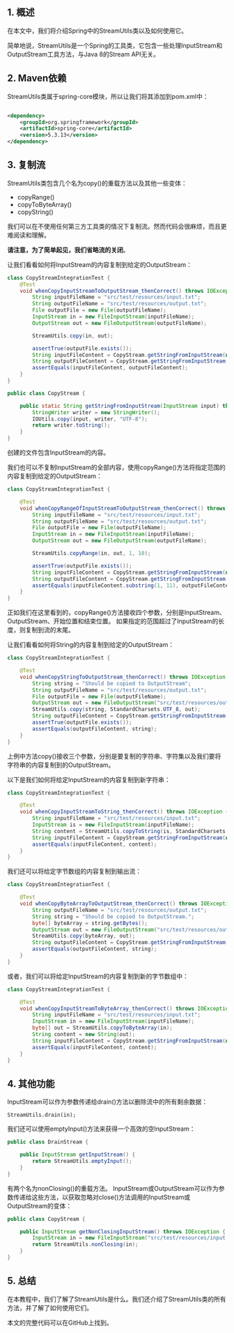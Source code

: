 ## 1. 概述

在本文中，我们将介绍Spring中的StreamUtils类以及如何使用它。

简单地说，StreamUtils是一个Spring的工具类，它包含一些处理InputStream和OutputStream工具方法，与Java 8的Stream API无关。

## 2. Maven依赖

StreamUtils类属于spring-core模块，所以让我们将其添加到pom.xml中：

```xml

<dependency>
    <groupId>org.springframework</groupId>
    <artifactId>spring-core</artifactId>
    <version>5.3.13</version>
</dependency>
```

## 3. 复制流

StreamUtils类包含几个名为copy()的重载方法以及其他一些变体：

+ copyRange()
+ copyToByteArray()
+ copyString()

我们可以在不使用任何第三方工具类的情况下复制流。然而代码会很麻烦，而且更难阅读和理解。

**请注意，为了简单起见，我们省略流的关闭**。

让我们看看如何将InputStream的内容复制到给定的OutputStream：

```java
class CopyStreamIntegrationTest {
    @Test
    void whenCopyInputStreamToOutputStream_thenCorrect() throws IOException {
        String inputFileName = "src/test/resources/input.txt";
        String outputFileName = "src/test/resources/output.txt";
        File outputFile = new File(outputFileName);
        InputStream in = new FileInputStream(inputFileName);
        OutputStream out = new FileOutputStream(outputFileName);

        StreamUtils.copy(in, out);

        assertTrue(outputFile.exists());
        String inputFileContent = CopyStream.getStringFromInputStream(new FileInputStream(inputFileName));
        String outputFileContent = CopyStream.getStringFromInputStream(new FileInputStream(outputFileName));
        assertEquals(inputFileContent, outputFileContent);
    }
}

public class CopyStream {

    public static String getStringFromInputStream(InputStream input) throws IOException {
        StringWriter writer = new StringWriter();
        IOUtils.copy(input, writer, "UTF-8");
        return writer.toString();
    }
}
```

创建的文件包含InputStream的内容。

我们也可以不复制InputStream的全部内容，使用copyRange()方法将指定范围的内容复制到给定的OutputStream：

```java
class CopyStreamIntegrationTest {

    @Test
    void whenCopyRangeOfInputStreamToOutputStream_thenCorrect() throws IOException {
        String inputFileName = "src/test/resources/input.txt";
        String outputFileName = "src/test/resources/output.txt";
        File outputFile = new File(outputFileName);
        InputStream in = new FileInputStream(inputFileName);
        OutputStream out = new FileOutputStream(outputFileName);

        StreamUtils.copyRange(in, out, 1, 10);

        assertTrue(outputFile.exists());
        String inputFileContent = CopyStream.getStringFromInputStream(new FileInputStream(inputFileName));
        String outputFileContent = CopyStream.getStringFromInputStream(new FileInputStream(outputFileName));
        assertEquals(inputFileContent.substring(1, 11), outputFileContent);
    }
}
```

正如我们在这里看到的，copyRange()方法接收四个参数，分别是InputStream、OutputStream、开始位置和结束位置。
如果指定的范围超过了InputStream的长度，则复制到流的末尾。

让我们看看如何将String的内容复制到给定的OutputStream：

```java
class CopyStreamIntegrationTest {

    @Test
    void whenCopyStringToOutputStream_thenCorrect() throws IOException {
        String string = "Should be copied to OutputStream";
        String outputFileName = "src/test/resources/output.txt";
        File outputFile = new File(outputFileName);
        OutputStream out = new FileOutputStream("src/test/resources/output.txt");
        StreamUtils.copy(string, StandardCharsets.UTF_8, out);
        String outputFileContent = CopyStream.getStringFromInputStream(new FileInputStream(outputFileName));
        assertTrue(outputFile.exists());
        assertEquals(outputFileContent, string);
    }
}
```

上例中方法copy()接收三个参数，分别是要复制的字符串、字符集以及我们要将字符串的内容复制到的OutputStream。

以下是我们如何将给定InputStream的内容复制到新字符串：

```java
class CopyStreamIntegrationTest {

    @Test
    void whenCopyInputStreamToString_thenCorrect() throws IOException {
        String inputFileName = "src/test/resources/input.txt";
        InputStream is = new FileInputStream(inputFileName);
        String content = StreamUtils.copyToString(is, StandardCharsets.UTF_8);
        String inputFileContent = CopyStream.getStringFromInputStream(new FileInputStream(inputFileName));
        assertEquals(inputFileContent, content);
    }
}
```

我们还可以将给定字节数组的内容复制到输出流：

```java
class CopyStreamIntegrationTest {

    @Test
    void whenCopyByteArrayToOutputStream_thenCorrect() throws IOException {
        String outputFileName = "src/test/resources/output.txt";
        String string = "Should be copied to OutputStream.";
        byte[] byteArray = string.getBytes();
        OutputStream out = new FileOutputStream("src/test/resources/output.txt");
        StreamUtils.copy(byteArray, out);
        String outputFileContent = CopyStream.getStringFromInputStream(new FileInputStream(outputFileName));
        assertEquals(outputFileContent, string);
    }
}
```

或者，我们可以将给定InputStream的内容复制到新的字节数组中：

```java
class CopyStreamIntegrationTest {

    @Test
    void whenCopyInputStreamToByteArray_thenCorrect() throws IOException {
        String inputFileName = "src/test/resources/input.txt";
        InputStream in = new FileInputStream(inputFileName);
        byte[] out = StreamUtils.copyToByteArray(in);
        String content = new String(out);
        String inputFileContent = CopyStream.getStringFromInputStream(new FileInputStream(inputFileName));
        assertEquals(inputFileContent, content);
    }
}
```

## 4. 其他功能

InputStream可以作为参数传递给drain()方法以删除流中的所有剩余数据：

```
StreamUtils.drain(in);
```

我们还可以使用emptyInput()方法来获得一个高效的空InputStream：

```java
public class DrainStream {

    public InputStream getInputStream() {
        return StreamUtils.emptyInput();
    }
}
```

有两个名为nonClosing()的重载方法。
InputStream或OutputStream可以作为参数传递给这些方法，以获取忽略对close()方法调用的InputStream或OutputStream的变体：

```java
public class CopyStream {

    public InputStream getNonClosingInputStream() throws IOException {
        InputStream in = new FileInputStream("src/test/resources/input.txt");
        return StreamUtils.nonClosing(in);
    }
}
```

## 5. 总结

在本教程中，我们了解了StreamUtils是什么。我们还介绍了StreamUtils类的所有方法，并了解了如何使用它们。

本文的完整代码可以在GitHub上找到。